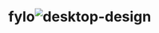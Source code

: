 # fylo![desktop-design](https://user-images.githubusercontent.com/65768361/112229978-c063d480-8c12-11eb-9780-4ac3585f7aec.jpg)
